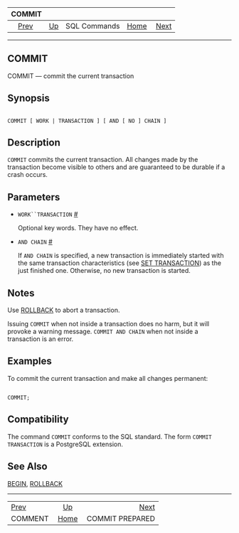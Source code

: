 <!--?xml version="1.0" encoding="UTF-8" standalone="no"?-->

|                COMMIT               |                                        |              |                                                       |                                                     |
| :---------------------------------: | :------------------------------------- | :----------: | ----------------------------------------------------: | --------------------------------------------------: |
| [Prev](sql-comment.html "COMMENT")  | [Up](sql-commands.html "SQL Commands") | SQL Commands | [Home](index.html "PostgreSQL 17devel Documentation") |  [Next](sql-commit-prepared.html "COMMIT PREPARED") |

***



## COMMIT

COMMIT — commit the current transaction

## Synopsis

```

COMMIT [ WORK | TRANSACTION ] [ AND [ NO ] CHAIN ]
```

## Description

`COMMIT` commits the current transaction. All changes made by the transaction become visible to others and are guaranteed to be durable if a crash occurs.

## Parameters



*   `WORK``TRANSACTION` [#](#SQL-COMMIT-TRANSACTION)

    Optional key words. They have no effect.

*   `AND CHAIN` [#](#SQL-COMMIT-CHAIN)

    If `AND CHAIN` is specified, a new transaction is immediately started with the same transaction characteristics (see [SET TRANSACTION](sql-set-transaction.html "SET TRANSACTION")) as the just finished one. Otherwise, no new transaction is started.

## Notes

Use [ROLLBACK](sql-rollback.html "ROLLBACK") to abort a transaction.

Issuing `COMMIT` when not inside a transaction does no harm, but it will provoke a warning message. `COMMIT AND CHAIN` when not inside a transaction is an error.

## Examples

To commit the current transaction and make all changes permanent:

```

COMMIT;
```

## Compatibility

The command `COMMIT` conforms to the SQL standard. The form `COMMIT TRANSACTION` is a PostgreSQL extension.

## See Also

[BEGIN](sql-begin.html "BEGIN"), [ROLLBACK](sql-rollback.html "ROLLBACK")

***

|                                     |                                                       |                                                     |
| :---------------------------------- | :---------------------------------------------------: | --------------------------------------------------: |
| [Prev](sql-comment.html "COMMENT")  |         [Up](sql-commands.html "SQL Commands")        |  [Next](sql-commit-prepared.html "COMMIT PREPARED") |
| COMMENT                             | [Home](index.html "PostgreSQL 17devel Documentation") |                                     COMMIT PREPARED |
